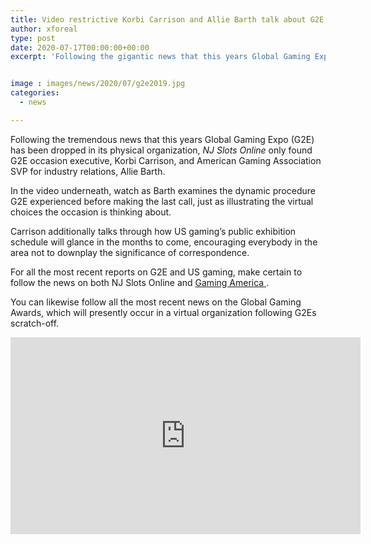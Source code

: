 ```yaml
---
title: Video restrictive Korbi Carrison and Allie Barth talk about G2E cancellation
author: xforeal 
type: post
date: 2020-07-17T00:00:00+00:00
excerpt: 'Following the gigantic news that this years Global Gaming Expo (G2E) has been dropped in its physical arrangement, NJ Slots Online solely found G2E occasion executive, Korbi Carrison, and American Gaming Association SVP for industry relations, Allie Barth '


image : images/news/2020/07/g2e2019.jpg
categories:
  - news

---
```

Following the tremendous news that this years Global Gaming Expo (G2E) has been dropped in its physical organization, _NJ Slots Online_ only found G2E occasion executive, Korbi Carrison, and American Gaming Association SVP for industry relations, Allie Barth. 

In the video underneath, watch as Barth examines the dynamic procedure G2E experienced before making the last call, just as illustrating the virtual choices the occasion is thinking about. 

Carrison additionally talks through how US gaming&#8217;s public exhibition schedule will glance in the months to come, encouraging everybody in the area not to downplay the significance of correspondence. 

For all the most recent reports on G2E and US gaming, make certain to follow the news on both NJ Slots Online and <a href="https://gamingamerica.com/" rel="noopener noreferrer" target="_blank">Gaming America </a>. 

You can likewise follow all the most recent news on the Global Gaming Awards, which will presently occur in a virtual organization following G2Es scratch-off. 

<iframe loading="lazy" allowfullscreen="allowfullscreen" frameborder="0" height="315" src="https://www.youtube.com/embed/fWjhbgPLqSI" width="560" />